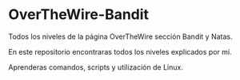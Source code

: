 # OverTheWire-Bandit
Todos los niveles de la página OverTheWire sección Bandit y Natas.

En este repositorio encontraras todos los niveles explicados por mí.

Aprenderas comandos, scripts y utilización de Linux.
